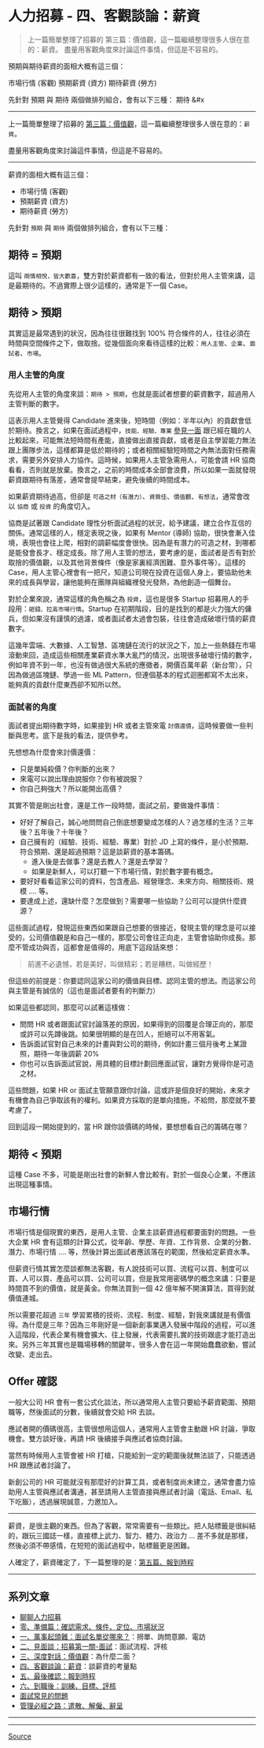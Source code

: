 # 人力招募 - 四、客觀談論：薪資

> 上一篇簡單整理了招募的 第三篇：價值觀，這一篇繼續整理很多人很在意的：薪資。
盡量用客觀角度來討論這件事情，但這是不容易的。



預期與期待薪資的面相大概有這三個：

市場行情 (客觀)
預期薪資 (資方)
期待薪資 (勞方)

先針對 預期 與 期待 兩個做排列組合，會有以下三種：
期待 &#x

* * *

上一篇簡單整理了招募的 [第三篇：價值觀](人力招募-三、深度對話：價值觀.md)，這一篇繼續整理很多人很在意的：`薪資`。

盡量用客觀角度來討論這件事情，但這是不容易的。

* * *

薪資的面相大概有這三個：

*   市場行情 (客觀)
*   預期薪資 (資方)
*   期待薪資 (勞方)

先針對 `預期` 與 `期待` 兩個做排列組合，會有以下三種：

[](#期待-x3D-預期 "期待 = 預期")期待 = 預期
-------------------------------

這叫 `兩情相悅，皆大歡喜`，雙方對於薪資都有一致的看法，但對於用人主管來講，這是最期待的。不過實際上很少這樣的，通常是下一個 Case。

[](#期待-gt-預期 "期待 > 預期")期待 > 預期
------------------------------

其實這是最常遇到的狀況，因為往往很難找到 100% 符合條件的人，往往必須在時間與空間條件之下，做取捨。從幾個面向來看待這樣的比較：`用人主管`、`企業`、`面試者`、`市場`。

### [](#用人主管的角度 "用人主管的角度")用人主管的角度

先從用人主管的角度來談：`期待 > 預期`，也就是面試者想要的薪資數字，超過用人主管判斷的數字。

這表示用人主管覺得 Candidate 進來後，短時間（例如：半年以內）的貢獻會低於期待。換言之，如果在面試過程中，`技能、經驗、專業` [參見一面](人力招募-二、見面談：招募第一關-面試.md) 跟已經在職的人比較起來，可能無法短時間有產能，直接做出直接貢獻，或者是自主學習能力無法跟上團隊步法，這樣都算是低於期待的；或者相關經驗短時間之內無法面對任務需求，需要另外安排人力協作。這時候，如果用人主管急需用人，可能會請 HR 協商看看，否則就是放棄。換言之，之前的時間成本全部會浪費，所以如果一面就發現薪資跟期待有落差，通常會提早結束，避免後續的時間成本。

如果薪資期待過高，但卻是 `可造之材（有潛力）`、`資質佳`、`價值觀`、`有想法`，通常會改以 `協商` 或 `投資` 的角度切入。

協商是試著跟 Candidate 理性分析面試過程的狀況，給予建議，建立合作互信的關係。通常這樣的人，穩定表現之後，如果有 Mentor (導師) 協助，很快會漸入佳境，表現也會往上爬，相對的調薪幅度會很快。因為是有潛力的可造之材，到哪都是能發會長才、穩定成長。除了用人主管的想法，要考慮的是，面試者是否有對於取捨的價值觀，以及其他背景條件（像是家裏經濟困難、意外事件等）。這樣的 Case，用人主管心裡會有一把尺，知道公司現在投資在這個人身上，要協助他未來的成長與學習，讓他能夠在團隊與組織裡發光發熱，為他創造一個舞台。

對於企業來說，通常這樣的角色稱之為 `投資`，這也是很多 Startup 招募用人的手段用：`砸錢、拉高市場行情`。Startup 在初期階段，目的是找到的都是火力強大的傭兵，但如果沒有謹慎的過濾，或者面試者太過會包裝，往往會造成破壞行情的薪資數字。

這幾年雲端、大數據、人工智慧、區塊鏈在流行的狀況之下，加上一些熱錢在市場滾動來回，造成這些相關產業薪資水準大亂鬥的情況，出現很多破壞行情的數字，例如年資不到一年，也沒有做過很大系統的應徵者，開價百萬年薪（新台幣），只因為做過區塊鏈、學過一些 ML Pattern，但連個基本的程式迴圈都寫不太出來，能夠真的貢獻什麼東西卻不知所以然。

### [](#面試者的角度 "面試者的角度")面試者的角度

面試者提出期待數字時，如果接到 HR 或者主管來電 `討價還價`，這時候要做一些判斷與思考。底下是我的看法，提供參考。

先想想為什麼會來討價還價：

*   只是單純殺價？你判斷的出來？
*   來電可以說出理由說服你？你有被說服？
*   你自己夠強大？所以能開出高價？

其實不管是剛出社會，還是工作一段時間，面試之前，要做幾件事情：

*   好好了解自己，誠心地問問自己倒底想要變成怎樣的人？過怎樣的生活？三年後？五年後？十年後？
*   自己擁有的（經驗、技術、經驗、專業）對於 JD 上寫的條件，是小於預期、符合預期、還是超過預期？這是談薪資的基本籌碼。
    *   進入後是去做事？還是去教人？還是去學習？
    *   如果是新鮮人，可以打聽一下市場行情，對於數字要有概念。
*   要好好看看這家公司的資料，包含產品、經營理念、未來方向、相關技術、規模 …. 等。
*   要達成上述，還缺什麼？怎麼做到？需要哪一些協助？公司可以提供什麼資源？

這些面試過程，發現這些東西如果跟自己想要的很接近，發現主管的理念是可以接受的，公司價值觀是和自己一樣的，那麼公司會往正向走，主管會協助你成長。那麼不管成功與否，這都會是值得的，用底下這段話來想：

> 前進不必遺憾，若是美好，叫做精彩；若是糟糕，叫做經歷！

但這些的前提是：你要認同這家公司的價值與目標、認同主管的想法。而這家公司與主管是有誠信的（這也是面試者要有的判斷力）

如果這些都認同，那麼可以試著這樣做：

*   問問 HR 或者跟面試官討論落差的原因，如果得到的回覆是合理正向的，那麼或許可以先蹲後跳。如果很明顯的是在凹人，拒絕可以不用客氣。
*   告訴面試官對自己未來的計畫與對公司的期待，例如計畫三個月後考上某證照，期待一年後調薪 20%
*   你也可以告訴面試官說，用具體的目標計劃回應面試官，讓對方覺得你是可造之材。

這些問題，如果 HR or 面試主管願意跟你討論，這或許是個良好的開始，未來才有機會為自己爭取該有的權利。如果資方採取的是單向措施，不給問，那麼就不要考慮了。

回到這段一開始提到的，當 HR 跟你談價碼的時候，要想想看自己的籌碼在哪？

[](#期待-lt-預期 "期待 < 預期")期待 < 預期
------------------------------

這種 Case 不多，可能是剛出社會的新鮮人會比較有。對於一個良心企業，不應該出現這種事情。

[](#市場行情 "市場行情")市場行情
--------------------

市場行情是個現實的東西，是用人主管、企業主談薪資過程都要面對的問題。一些大企業 HR 會有這類的計算公式，從年齡、學歷、年資、工作背景、企業的分數、潛力、市場行情 …. 等，然後計算出面試者應該落在的範圍，然後給定薪資水準。

但薪資行情其實怎麼談都無法客觀，有人說技術可以買、流程可以買、制度可以買、人可以買、產品可以買、公司可以買，但是我常用密碼學的概念來講：只要是時間買不到的價值，就是黃金。你無法買到一個 42 億年解不開演算法，買得到就價值連城。

所以需要花超過 `三年` 學習累積的技術、流程、制度、經驗，對我來講就是有價值得。為什麼是三年？因為三年剛好是一個新創事業邁入發展中階段的過程，可以進入這階段，代表企業有機會擴大、往上發展，代表需要扎實的技術跟底才能打造出來。另外三年其實也是職場移轉的關鍵年，很多人會在這一年開始蠢蠢欲動，嘗試改變、走出去。

[](#Offer-確認 "Offer 確認")Offer 確認
--------------------------------

一般大公司 HR 會有一套公式化談法，所以通常用人主管只要給予薪資範圍、預期職等，然後面試的分數，後續就會交給 HR 去談。

應試者開的價碼很高，主管很想用這個人，通常用人主管會主動跟 HR 討論，爭取機會。雙方談好後，再請 HR 後續接手與應試者協商討論。

當然有時候用人主管會被 HR 打槍，只能給到一定的範圍後就無法談了，只能透過 HR 跟應試者討論了。

新創公司的 HR 可能就沒有那麼好的計算工具，或者制度尚未建立，通常會盡力協助用人主管與應試者溝通，甚至請用人主管直接與應試者討論（電話、Email、私下吃飯），透過展現誠意，力邀加入。

* * *

薪資，是很主觀的東西。但為了客觀，常常需要有一些類比。把人貼標籤是很糾結的，跟玩三國誌一樣，直接標上武力、智力、體力、政治力 … 差不多就是那樣，然後必須不帶感情，在短短的面試過程中，貼標籤更是困難。

人確定了，薪資確定了，下一篇整理的是：[第五篇、報到時程](人力招募-五、最後確認：報到時程.md)

* * *

[](#系列文章 "系列文章")系列文章
--------------------

*   [聊聊人力招募](聊聊人力招募.md)
*   [零、準備篇：確認需求、條件、定位、市場狀況](人力招募-零、準備篇：確認需求、條件、定位、市場狀況.md)
*   [一、萬事起頭難：面試名單從哪來？](人力招募-一、萬事起頭難：面試名單從哪來？.md)：撈單、詢問意願、電訪
*   [二、見面談：招募第一關-面試](人力招募-二、見面談：招募第一關-面試.md)：面試流程、評核
*   [三、深度對話：價值觀](人力招募-三、深度對話：價值觀.md)：為什麼二面？
*   [四、客觀談論：薪資](人力招募-四、客觀談論：薪資.md)：談薪資的考量點
*   [五、最後確認：報到時程](人力招募-五、最後確認：報到時程.md)
*   [六、到職後：訓練、目標、評核](人力招募-六、到職：訓練、目標、評核.md)
*   [面試常見的問題](面試常見的問題.md)
*   [管理必經之路：遣散、解僱、辭呈](管理必經之路：資遣、解僱、辭呈.md)

* * *

* * *


[Source](https://rickhw.github.io/2018/09/27/Management/Hiring-Step4-Salary/)